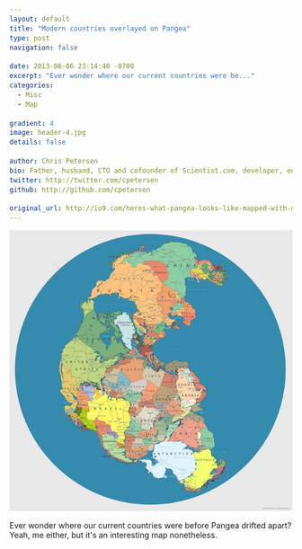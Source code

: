 ```yaml
---
layout: default
title: "Modern countries overlayed on Pangea"
type: post
navigation: false

date: 2013-06-06 23:14:40 -0700
excerpt: "Ever wonder where our current countries were be..."
categories:
  - Misc
  - Map

gradient: 4
image: header-4.jpg
details: false

author: Chris Petersen
bio: Father, husband, CTO and cofounder of Scientist.com, developer, entrepreneur and technologist.
twitter: http://twitter.com/cpetersen
github: http://github.com/cpetersen

original_url: http://io9.com/heres-what-pangea-looks-like-mapped-with-modern-politi-509812695
---
```





  ![Here's what Pangea looks like mapped with modern political borders](/assets/import/eece069c7d782fd0b6f7a49546e6ab77.jpg)  

 Ever wonder where our current countries were before Pangea drifted apart? Yeah, me either, but it's an interesting map nonetheless.

